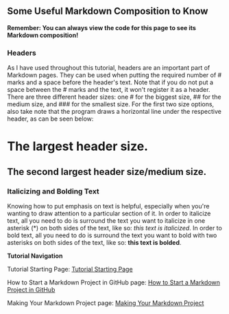 ## Some Useful Markdown Composition to Know

**Remember: You can always view the code for this page to see its Markdown composition!**

### Headers
As I have used throughout this tutorial, headers are an important part of Markdown pages. They can be used when putting the
required number of # marks and a space before the header's text. Note that if you do not put a space between the # marks and
the text, it won't register it as a header. There are three different header sizes: one # for the biggest size, ## for the medium size, and ### for the smallest size. For the first two size options, also take note that the program draws a
horizontal line under the respective header, as can be seen below:
# The largest header size.
## The second largest header size/medium size.

### Italicizing and Bolding Text
Knowing how to put emphasis on text is helpful, especially when you're wanting to draw attention to a particular section of it. In order to italicize text, all you need to do is surround the text you want to italicize in one asterisk (*) on both sides of the text, like so: *this text is italicized*. In order to bold text, all you need to do is surround the text you
want to bold with two asterisks on both sides of the text, like so: **this text is bolded**.

**Tutorial Navigation**
   
Tutorial Starting Page: [Tutorial Starting Page](https://github.com/rlwx3k/Digital-Concept-Tutorial/tree/main)

How to Start a Markdown Project in GitHub page: [How to Start a Markdown Project in GitHub](https://github.com/rlwx3k/Digital-Concept-Tutorial/blob/main/howtostartamarkdownproject.md)

Making Your Markdown Project page: [Making Your Markdown Project](https://github.com/rlwx3k/Digital-Concept-Tutorial/blob/main/makingyourmarkdownproject.md)
